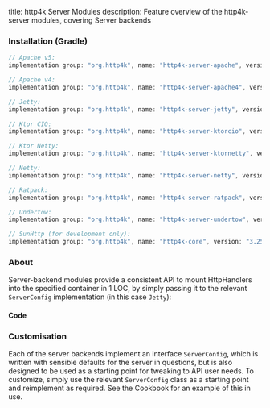 title: http4k Server Modules
description: Feature overview of the http4k-server modules, covering Server backends

### Installation (Gradle)

```groovy
// Apache v5: 
implementation group: "org.http4k", name: "http4k-server-apache", version: "3.257.0"

// Apache v4: 
implementation group: "org.http4k", name: "http4k-server-apache4", version: "3.257.0"

// Jetty: 
implementation group: "org.http4k", name: "http4k-server-jetty", version: "3.257.0"

// Ktor CIO: 
implementation group: "org.http4k", name: "http4k-server-ktorcio", version: "3.257.0"

// Ktor Netty: 
implementation group: "org.http4k", name: "http4k-server-ktornetty", version: "3.257.0"

// Netty: 
implementation group: "org.http4k", name: "http4k-server-netty", version: "3.257.0"

// Ratpack: 
implementation group: "org.http4k", name: "http4k-server-ratpack", version: "3.257.0"

// Undertow: 
implementation group: "org.http4k", name: "http4k-server-undertow", version: "3.257.0"

// SunHttp (for development only): 
implementation group: "org.http4k", name: "http4k-core", version: "3.257.0"
```

### About
Server-backend modules provide a consistent API to mount HttpHandlers into the specified container in 1 LOC, by 
simply passing it to the relevant `ServerConfig` implementation (in this case `Jetty`):

#### Code [<img class="octocat"/>](https://github.com/http4k/http4k/blob/master/src/docs/guide/modules/servers/example_http.kt)

<script src="https://gist-it.appspot.com/https://github.com/http4k/http4k/blob/master/src/docs/guide/modules/servers/example_http.kt"></script>

### Customisation
Each of the server backends implement an interface `ServerConfig`, which is written with sensible defaults for the server in questions, 
but is also designed to be used as a starting point for tweaking to API user needs. To customize, simply use the relevant `ServerConfig` 
class as a starting point and reimplement as required. See the Cookbook for an example of this in use.
